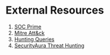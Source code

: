 # External Resources

1. [SOC Prime](https://tdm.socprime.com/light-search/)
2. [Mitre Att&ck](https://attack.mitre.org/)
3. [Hunting Queries](https://github.com/Bert-JanP/Hunting-Queries-Detection-Rules/tree/main)
4. [SecurityAura Threat Hunting](https://github.com/SecurityAura/DE-TH-Aura)

